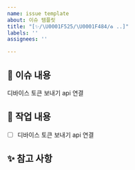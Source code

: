```yaml
---
name: issue template
about: 이슈 템플릿
title: "[✨/\U0001F525/\U0001F484/♻️ ..]"
labels: ''
assignees: ''

---
```


📌 이슈 내용
------------
디바이스 토큰 보내기 api 연결


📝 작업 내용
------------
- [ ] 디바이스 토큰 보내기 api 연결


✨ 참고 사항
------------
